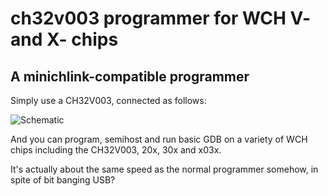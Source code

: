 # ch32v003 programmer for WCH V- and X- chips

## A minichlink-compatible programmer

Simply use a CH32V003, connected as follows:

![Schematic](https://github.com/cnlohr/rv003usb/blob/swio_programmer/testing/rvswdio_programmer/schematic.png?raw=true)

And you can program, semihost and run basic GDB on a variety of WCH chips including the CH32V003, 20x, 30x and x03x.

It's actually about the same speed as the normal programmer somehow, in spite of bit banging USB?

